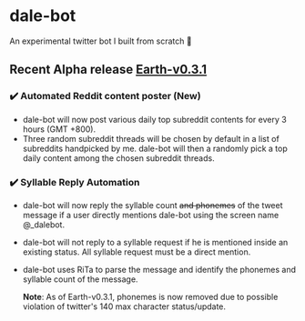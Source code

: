 # dale-bot
An experimental twitter bot I built from scratch :robot:  

## Recent Alpha release [Earth-v0.3.1](https://github.com/Ollen/dale-bot/releases/tag/Earth-v0.3.1)
### ✔️ Automated Reddit content poster (New)
- dale-bot will now post various daily top subreddit contents for every 3 hours (GMT +800).
- Three random subreddit threads will be chosen by default in a list of subreddits handpicked by me. dale-bot will then a randomly pick a top daily content among the chosen subreddit threads. <br>  


### ✔️ Syllable Reply Automation
- dale-bot will now reply the syllable count ~~and phonemes~~ of the tweet message if a user directly mentions dale-bot using the screen name @_dalebot.
- dale-bot will not reply to a syllable request if he is mentioned inside an existing status. All syllable request must be a direct mention.
- dale-bot uses RiTa to parse the message and identify the phonemes and syllable count of the message.

  **Note**: As of Earth-v0.3.1, phonemes is now removed due to possible violation of twitter's 140 max character status/update.
